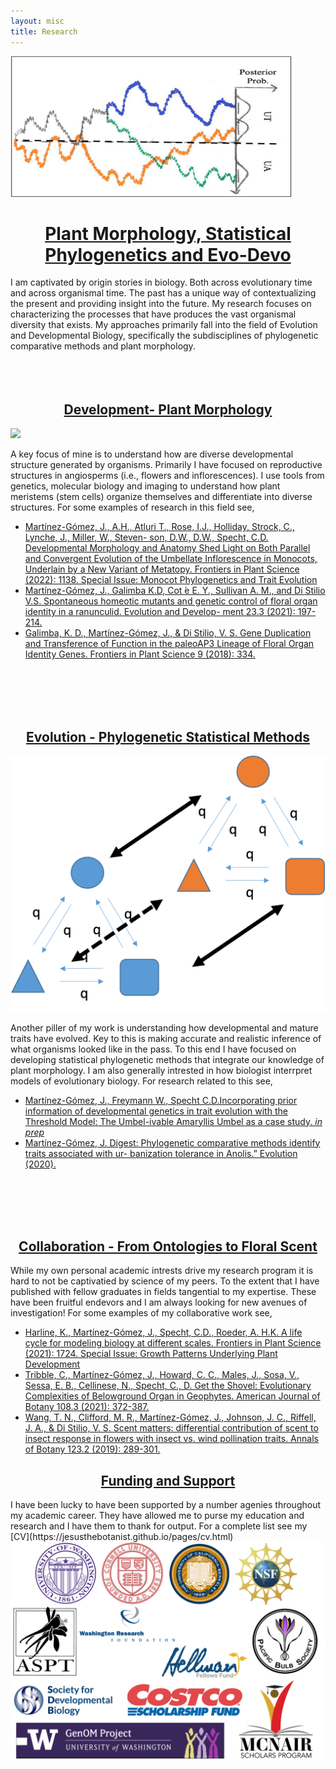 ```yaml
---
layout: misc
title: Research
---
```



<img src="/assets/img/ThresholdModel.jpg" width="450" height="225">

<h1 style="text-align: center;">
  <ins>
  Plant Morphology, Statistical Phylogenetics and  Evo-Devo 
  </ins>
</h1>

I am captivated by origin stories in biology. Both across evolutionary time and across organismal time. The past has a unique way of contextualizing the present and providing insight into the future. My research focuses on characterizing the processes that have produces the vast organismal diversity that exists. My approaches primarily fall into the field of Evolution and Developmental Biology, specifically the subdisciplines of phylogenetic comparative methods and plant morphology. 
<br>
<br>
<br>
<br>
<h2 style="text-align: center;">
  <ins>
  Development- Plant Morphology 
  </ins>
</h2>
<img src="/assets/img/EpiIllumination.png">

A key focus of mine is to understand how are diverse developmental structure generated by organisms. Primarily I have focused on reproductive structures in angiosperms (i.e., flowers and inflorescences). I use tools from genetics, molecular biology and imaging to understand how plant meristems (stem cells) organize themselves and differentiate into diverse structures. For some examples of research in this field see,

* [Martínez-Gómez, J., A.H., Atluri T., Rose, I.J., Holliday, Strock, C., Lynche, J., Miller, W., Steven-
son, D.W., D.W., Specht, C.D. Developmental Morphology and Anatomy Shed Light on Both Parallel
and Convergent Evolution of the Umbellate Inflorescence in Monocots, Underlain by a New Variant
of Metatopy. Frontiers in Plant Science (2022): 1138. Special Issue: Monocot Phylogenetics and Trait
Evolution](https://www.frontiersin.org/articles/10.3389/fpls.2022.873505/full)
* [Martínez-Gómez, J., Galimba K.D, Cot ́e E. Y., Sullivan A. M., and Di Stilio V.S. Spontaneous
homeotic mutants and genetic control of floral organ identity in a ranunculid. Evolution and Develop-
ment 23.3 (2021): 197-214.](https://onlinelibrary.wiley.com/doi/abs/10.1111/ede.12357)
* [Galimba, K. D., Martínez-Gómez, J., & Di Stilio, V. S. Gene Duplication and Transference of
Function in the paleoAP3 Lineage of Floral Organ Identity Genes. Frontiers in Plant Science 9 (2018):
334.](https://www.frontiersin.org/articles/10.3389/fpls.2018.00334/full)
<br>
<br>
<br>
<br>

<h2 style="text-align: center;">
  <ins>
  Evolution - Phylogenetic Statistical Methods 
  <ins>
</h2>
<img src="/assets/img/HiddenCTMM.png">

Another piller of my work is understanding how developmental and mature traits have evolved. Key to this is making accurate and realistic inference of what organisms looked like in the pass. To this end I have focused on developing statistical phylogenetic methods that integrate our knowledge of plant morphology. I am also generally intrested in how biologist interrpret models of evolutionary biology. For research related to this see, 

*  [Martínez-Gómez, J., Freymann W., Specht C.D.Incorporating prior information of developmental
genetics in trait evolution with the Threshold Model: The Umbel-ivable Amaryllis Umbel as a case
study. *in prep*](https://jesusthebotanist.github.io/media/Evolution2019.html)
* [Martínez-Gómez, J. Digest: Phylogenetic comparative methods identify traits associated with ur-
banization tolerance in Anolis.” Evolution (2020).](https://onlinelibrary.wiley.com/doi/full/10.1111/evo.14002)
<br>
<br>
<br>
<br>

<h2 style="text-align: center;">
  <ins>
    Collaboration - From Ontologies to Floral Scent 
  <ins>
</h2>
While my own personal academic intrests drive my research program it is hard to not be captivatied by science of my peers. To the extent that I have published with fellow graduates in fields tangential to my expertise. These have been fruitful endevors and I am always looking for new avenues of investigation! For some examples of my collaborative work see,

* [Harline, K., Martínez-Gómez, J., Specht, C.D., Roeder, A. H.K. A life cycle for modeling biology
at different scales. Frontiers in Plant Science (2021): 1724. Special Issue: Growth Patterns Underlying
Plant Development](https://www.frontiersin.org/articles/10.3389/fpls.2021.710590/full)
* [Tribble, C., Martínez-Gómez, J., Howard, C. C., Males, J., Sosa, V., Sessa, E. B., Cellinese,
N., Specht, C., D. Get the Shovel: Evolutionary Complexities of Belowground Organ in Geophytes.
American Journal of Botany 108.3 (2021): 372-387.](https://bsapubs.onlinelibrary.wiley.com/doi/full/10.1002/ajb2.1623)
* [Wang, T. N., Clifford, M. R., Martínez-Gómez, J., Johnson, J. C., Riffell, J. A., & Di Stilio, V.
S. Scent matters: differential contribution of scent to insect response in flowers with insect vs. wind
pollination traits. Annals of Botany 123.2 (2019): 289-301.](https://academic.oup.com/aob/article/123/2/289/5056502?login=true)

<h2 style="text-align: center;">
  <ins>
   Funding and Support
  <ins>
</h2>
I have been lucky to have been supported by a number agenies throughout my academic career. They have allowed me to purse my education and research and I have them to thank for output. For a complete list see my [CV](https://jesusthebotanist.github.io/pages/cv.html)

<img src="/assets/img/Funding.png">
